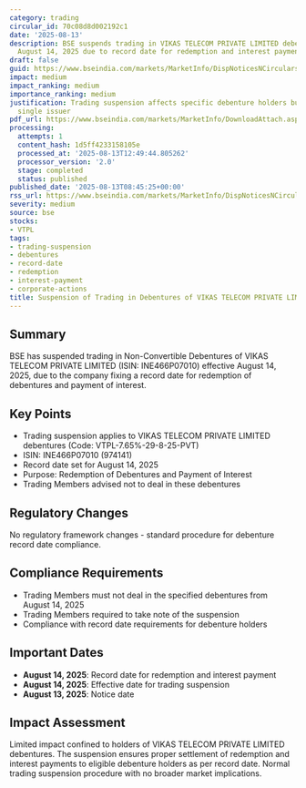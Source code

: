 ```yaml
---
category: trading
circular_id: 70c08d8d002192c1
date: '2025-08-13'
description: BSE suspends trading in VIKAS TELECOM PRIVATE LIMITED debentures from
  August 14, 2025 due to record date for redemption and interest payment.
draft: false
guid: https://www.bseindia.com/markets/MarketInfo/DispNoticesNCirculars.aspx?Noticeid={E1CEF784-6209-4FD5-B6EA-4B67A77D0617}&noticeno=20250813-16&dt=08/13/2025&icount=16&totcount=46&flag=0
impact: medium
impact_ranking: medium
importance_ranking: medium
justification: Trading suspension affects specific debenture holders but limited to
  single issuer
pdf_url: https://www.bseindia.com/markets/MarketInfo/DownloadAttach.aspx?id=20250813-16&attachedId=
processing:
  attempts: 1
  content_hash: 1d5ff4233158105e
  processed_at: '2025-08-13T12:49:44.805262'
  processor_version: '2.0'
  stage: completed
  status: published
published_date: '2025-08-13T08:45:25+00:00'
rss_url: https://www.bseindia.com/markets/MarketInfo/DispNoticesNCirculars.aspx?Noticeid={E1CEF784-6209-4FD5-B6EA-4B67A77D0617}&noticeno=20250813-16&dt=08/13/2025&icount=16&totcount=46&flag=0
severity: medium
source: bse
stocks:
- VTPL
tags:
- trading-suspension
- debentures
- record-date
- redemption
- interest-payment
- corporate-actions
title: Suspension of Trading in Debentures of VIKAS TELECOM PRIVATE LIMITED
---
```


## Summary

BSE has suspended trading in Non-Convertible Debentures of VIKAS TELECOM PRIVATE LIMITED (ISIN: INE466P07010) effective August 14, 2025, due to the company fixing a record date for redemption of debentures and payment of interest.

## Key Points

- Trading suspension applies to VIKAS TELECOM PRIVATE LIMITED debentures (Code: VTPL-7.65%-29-8-25-PVT)
- ISIN: INE466P07010 (974141)
- Record date set for August 14, 2025
- Purpose: Redemption of Debentures and Payment of Interest
- Trading Members advised not to deal in these debentures

## Regulatory Changes

No regulatory framework changes - standard procedure for debenture record date compliance.

## Compliance Requirements

- Trading Members must not deal in the specified debentures from August 14, 2025
- Trading Members required to take note of the suspension
- Compliance with record date requirements for debenture holders

## Important Dates

- **August 14, 2025**: Record date for redemption and interest payment
- **August 14, 2025**: Effective date for trading suspension
- **August 13, 2025**: Notice date

## Impact Assessment

Limited impact confined to holders of VIKAS TELECOM PRIVATE LIMITED debentures. The suspension ensures proper settlement of redemption and interest payments to eligible debenture holders as per record date. Normal trading suspension procedure with no broader market implications.